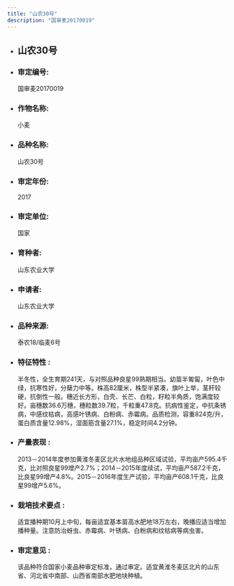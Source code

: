 ```yaml
---
title: "山农30号"
description: "国审麦20170019"
---
```

* ## 山农30号
* ###  审定编号:  
   国审麦20170019

*  ### 作物名称:  
   小麦

*   ###  品种名称: 
    山农30号

*   ### 审定年份: 
    2017

*   ### 审定单位:  
    国家

*   ### 育种者:  
    山东农业大学

*   ### 申请者:  
    山东农业大学

*   ### 品种来源:  
    泰农18/临麦6号

*   ### 特征特性 : 
    半冬性，全生育期241天，与对照品种良星99熟期相当。幼苗半匍匐，叶色中绿，抗寒性好，分蘖力中等。株高82厘米，株型半紧凑，旗叶上举，茎秆较硬，抗倒性一般。穗近长方形，白壳、长芒、白粒，籽粒半角质，饱满度较好。亩穗数36.6万穗，穗粒数39.7粒，千粒重47.8克。抗病性鉴定，中抗条锈病，中感纹枯病，高感叶锈病、白粉病、赤霉病。品质检测，容重824克/升，蛋白质含量12.98%，湿面筋含量27.1%，稳定时间4.2分钟。

*   ### 产量表现 : 
    2013－2014年度参加黄淮冬麦区北片水地组品种区域试验，平均亩产595.4千克，比对照良星99增产2.7%；2014－2015年度续试，平均亩产587.2千克，比良星99增产4.8%。2015－2016年度生产试验，平均亩产608.1千克，比良星99增产5.6%。

*   ### 栽培技术要点 : 
    适宜播种期10月上中旬，每亩适宜基本苗高水肥地18万左右，晚播应适当增加播种量。注意防治蚜虫、赤霉病、叶锈病、白粉病和纹枯病等病虫害。

*   ### 审定意见 : 
    该品种符合国家小麦品种审定标准，通过审定。适宜黄淮冬麦区北片的山东省、河北省中南部、山西省南部水肥地块种植。
